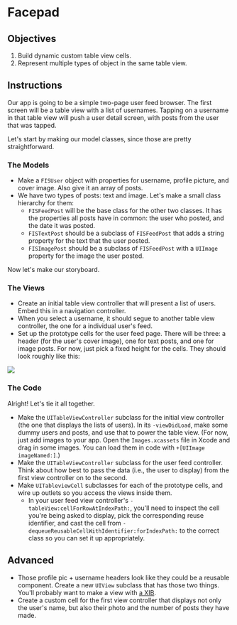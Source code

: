 
# Facepad

## Objectives

1. Build dynamic custom table view cells.
2. Represent multiple types of object in the same table view.

## Instructions

Our app is going to be a simple two-page user feed browser. The first screen will be a table view with a list of usernames. Tapping on a username in that table view will push a user detail screen, with posts from the user that was tapped.

Let's start by making our model classes, since those are pretty straightforward.

### The Models

* Make a `FISUser` object with properties for username, profile picture, and cover image. Also give it an array of posts.
* We have two types of posts: text and image. Let's make a small class hierarchy for them:
    * `FISFeedPost` will be the base class for the other two classes. It has the properties all posts have in common: the user who posted, and the date it was posted.
    * `FISTextPost` should be a subclass of `FISFeedPost` that adds a string property for the text that the user posted.
    * `FISImagePost` should be a subclass of `FISFeedPost` with a `UIImage` property for the image the user posted.


Now let's make our storyboard.

### The Views

* Create an initial table view controller that will present a list of users. Embed this in a navigation controller.
* When you select a username, it should segue to another table view controller, the one for a individual user's feed.
* Set up the prototype cells for the user feed page. There will be three: a header (for the user's cover image), one for text posts, and one for image posts. For now, just pick a fixed height for the cells. They should look roughly like this:

![](http://ironboard-curriculum-content.s3.amazonaws.com/iOS/facepad-image.png)

### The Code

Alright! Let's tie it all together.

* Make the `UITableViewController` subclass for the initial view controller (the one that displays the lists of users). In its `-viewDidLoad`, make some dummy users and posts, and use that to power the table view. (For now, just add images to your app. Open the `Images.xcassets` file in Xcode and drag in some images. You can load them in code with `+[UIImage imageNamed:]`.)
* Make the `UITableViewController` subclass for the user feed controller. Think about how best to pass the data (i.e., the user to display) from the first view controller on to the second.
* Make `UITableviewCell` subclasses for each of the prototype cells, and wire up outlets so you access the views inside them.
    * In your user feed view controller's `-tableView:cellForRowAtIndexPath:`, you'll need to inspect the cell you're being asked to display, pick the corresponding reuse identifier, and cast the cell from `-dequeueReusableCellWithIdentifier:forIndexPath:` to the correct class so you can set it up appropriately.

## Advanced

* Those profile pic + username headers look like they could be a reusable component. Create a new `UIView` subclass that has those two things. You'll probably want to make a view with [a XIB](http://qnoid.com/2013/03/20/How-to-implement-a-reusable-UIView.html).
* Create a custom cell for the first view controller that displays not only the user's name, but also their photo and the number of posts they have made.

